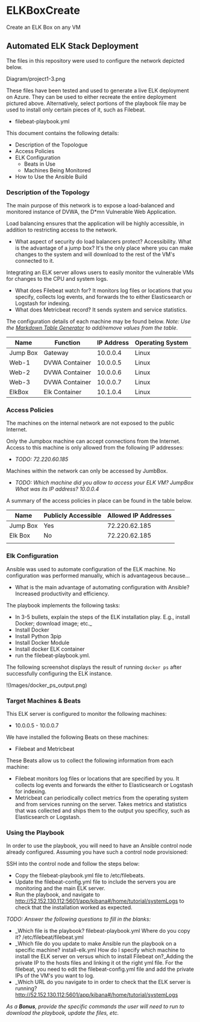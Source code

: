 # ELKBoxCreate
Create an ELK Box on any VM
## Automated ELK Stack Deployment

The files in this repository were used to configure the network depicted below.

Diagram/project1-3.png

These files have been tested and used to generate a live ELK deployment on Azure. They can be used to either recreate the entire deployment pictured above. Alternatively, select portions of the playbook file may be used to install only certain pieces of it, such as Filebeat.

  - filebeat-playbook.yml

This document contains the following details:
- Description of the Topologue
- Access Policies
- ELK Configuration
  - Beats in Use
  - Machines Being Monitored
- How to Use the Ansible Build


### Description of the Topology

The main purpose of this network is to expose a load-balanced and monitored instance of DVWA, the D*mn Vulnerable Web Application.

Load balancing ensures that the application will be highly accessible, in addition to restricting access to the network.
- What aspect of security do load balancers protect? Accessibility.  What is the advantage of a jump box? It's the only place where you can make changes to the system and will download to the rest of the VM's connected to it.  

Integrating an ELK server allows users to easily monitor the vulnerable VMs for changes to the CPU and system logs.
- What does Filebeat watch for? It monitors log files or locations that you specify, collects log events, and forwards the to either Elasticsearch or Logstash for indexing.
- What does Metricbeat record? It sends system and service statistics.

The configuration details of each machine may be found below.
_Note: Use the [Markdown Table Generator](http://www.tablesgenerator.com/markdown_tables) to add/remove values from the table_.

| Name     | Function     | IP Address | Operating System |
|----------|--------------|------------|------------------|
| Jump Box | Gateway      | 10.0.0.4   | Linux            |
| Web-1    |DVWA Container| 10.0.0.5   | Linux            |
| Web-2    |DVWA Container| 10.0.0.6   | Linux            |
| Web-3    |DVWA Container| 10.0.0.7   | Linux            |
| ElkBox   |Elk Container | 10.1.0.4   | Linux            |



### Access Policies

The machines on the internal network are not exposed to the public Internet. 

Only the Jumpbox machine can accept connections from the Internet. Access to this machine is only allowed from the following IP addresses:
- _TODO: 72.220.60.185_

Machines within the network can only be accessed by JumbBox.
- _TODO: Which machine did you allow to access your ELK VM? JumpBox What was its IP address? 10.0.0.4_

A summary of the access policies in place can be found in the table below.

| Name     | Publicly Accessible | Allowed IP Addresses |
|----------|---------------------|----------------------|
| Jump Box | Yes                 | 72.220.62.185        |
| Elk Box  | No                  | 72.220.62.185        |
|          |                     |                      |

### Elk Configuration

Ansible was used to automate configuration of the ELK machine. No configuration was performed manually, which is advantageous because...
- What is the main advantage of automating configuration with Ansible? Increased productivity and efficiency.

The playbook implements the following tasks:
- In 3-5 bullets, explain the steps of the ELK installation play. E.g., install Docker; download image; etc._
- Install Docker
- Install Python 3pip
- Install Docker Module
- Install docker ELK container
- run the filebeat-playbook.yml.


The following screenshot displays the result of running `docker ps` after successfully configuring the ELK instance.

!(Images/docker_ps_output.png)

### Target Machines & Beats
This ELK server is configured to monitor the following machines:
- 10.0.0.5 - 10.0.0.7

We have installed the following Beats on these machines:
- Filebeat and Metricbeat

These Beats allow us to collect the following information from each machine:
- Filebeat monitors log files or locations that are specified by you.  It collects log events and forwards the either to Elasticsearch or Logstash for indexing.
- Metricbeat can periodically collect metrics from the operating system and from services running on the server.  Takes metrics and statistics that was collected and ships them to the output you specificy, such as Elasticsearch or Logstash.

### Using the Playbook
In order to use the playbook, you will need to have an Ansible control node already configured. Assuming you have such a control node provisioned: 

SSH into the control node and follow the steps below:
- Copy the filebeat-playbook.yml file to /etc/filebeats.
- Update the filebeat-config.yml file to include the servers you are monitoring and the main ELK server.
- Run the playbook, and navigate to http://52.152.130.112:5601/app/kibana#/home/tutorial/systemLogs to check that the installation worked as expected.

_TODO: Answer the following questions to fill in the blanks:_
- _Which file is the playbook? filebeat-playbook.yml  Where do you copy it? /etc/filebeat/filebeat.yml
- _Which file do you update to make Ansible run the playbook on a specific machine? install-elk.yml  How do I specify which machine to install the ELK server on versus which to install Filebeat on?_Adding the private IP to the hosts files and linking it ot the right yml file.  For the filebeat, you need to edit the filebeat-config.yml file and add the private IPs of the VM's you want to log.
- _Which URL do you navigate to in order to check that the ELK server is running? http://52.152.130.112:5601/app/kibana#/home/tutorial/systemLogs

_As a **Bonus**, provide the specific commands the user will need to run to download the playbook, update the files, etc._
